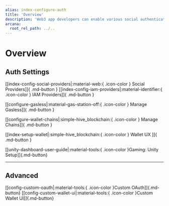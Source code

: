 ```yaml
---
alias: index-configure-auth
title: 'Overview'
description: 'Web3 app developers can enable various social authentication providers or IAM providers to onboard users in the app.'
arcana:
  root_rel_path: ../..
---
```


# Overview

<!--
Use the [{{config.extra.arcana.dashboard_name}}]({{page.meta.arcana.root_rel_path}}/concepts/dashboard.md) and configure the [{{config.extra.arcana.sdk_name}}]({{page.meta.arcana.root_rel_path}}/concepts/authsdk.md) usage as per your app requirements.
--->

## Auth Settings

[[index-config-social-providers|:material-web:{ .icon-color } Social Providers]]{ .md-button } [[index-config-iam-providers|:material-identifier:{ .icon-color } IAM Providers]]{ .md-button } 

[[configure-gasless|:material-gas-station-off:{ .icon-color } Manage Gasless]]{ .md-button }

[[configure-wallet-chains|:simple-hive_blockchain:{ .icon-color } Manage Chains]]{ .md-button }

[[index-setup-wallet|:simple-hive_blockchain:{ .icon-color } Wallet UX ]]{ .md-button }

[[unity-dashboard-user-guide|:material-tools:{ .icon-color }Gaming: Unity Setup]]{.md-button}

---

## Advanced

[[config-custom-oauth|:material-tools:{ .icon-color }Custom OAuth]]{.md-button}
[[config-custom-wallet-ui|:material-tools:{ .icon-color }Custom Wallet UI]]{.md-button}


